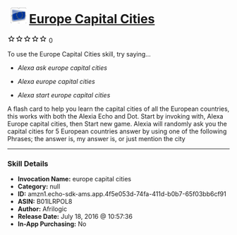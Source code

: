 # &nbsp;<img src="skill_icon" alt="Europe Capital Cities icon" width="36"> [Europe Capital Cities](http://alexa.amazon.com/#skills/amzn1.echo-sdk-ams.app.4f5e053d-74fa-411d-b0b7-65f03bb6cf91)
![0 stars](../../images/ic_star_border_black_18dp_1x.png)![0 stars](../../images/ic_star_border_black_18dp_1x.png)![0 stars](../../images/ic_star_border_black_18dp_1x.png)![0 stars](../../images/ic_star_border_black_18dp_1x.png)![0 stars](../../images/ic_star_border_black_18dp_1x.png) 0

To use the Europe Capital Cities skill, try saying...

* *Alexa ask europe capital cities*

* *Alexa europe capital cities*

* *Alexa start europe capital cities*

A flash card to help you learn the capital cities of all the European countries, this works with both the Alexia Echo and Dot. Start by invoking with, Alexa Europe capital cities, then Start new game. Alexia will randomly ask you the capital cities for 5 European countries answer by using one of the following Phrases; the answer is,
my answer is, or just mention the city

***

### Skill Details

* **Invocation Name:** europe capital cities
* **Category:** null
* **ID:** amzn1.echo-sdk-ams.app.4f5e053d-74fa-411d-b0b7-65f03bb6cf91
* **ASIN:** B01ILRPOL8
* **Author:** Afrilogic
* **Release Date:** July 18, 2016 @ 10:57:36
* **In-App Purchasing:** No
